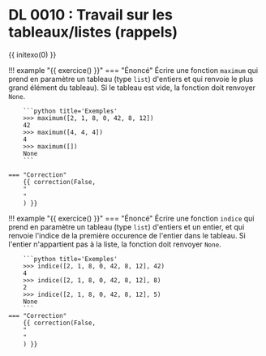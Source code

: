 # DL 0010 : Travail sur les tableaux/listes (rappels)

{{ initexo(0) }}


!!! example "{{ exercice() }}"
    === "Énoncé" 
        Écrire une fonction `maximum` qui prend en paramètre un tableau (type `list`) d'entiers et qui renvoie le plus grand élément du tableau). Si le tableau est vide, la fonction doit renvoyer `None`.

        ```python title='Exemples'
        >>> maximum([2, 1, 8, 0, 42, 8, 12])
        42
        >>> maximum([4, 4, 4])
        4
        >>> maximum([])
        None        
        ```

    === "Correction" 
        {{ correction(False, 
        "
        "
        ) }}

!!! example "{{ exercice() }}"
    === "Énoncé" 
        Écrire une fonction `indice` qui prend en paramètre un tableau (type `list`) d'entiers et un entier, et qui renvoie l'indice de la première occurence de l'entier dans le tableau. Si l'entier n'appartient pas à la liste, la fonction doit renvoyer `None`.

        ```python title='Exemples'
        >>> indice([2, 1, 8, 0, 42, 8, 12], 42)
        4
        >>> indice([2, 1, 8, 0, 42, 8, 12], 8)
        2
        >>> indice([2, 1, 8, 0, 42, 8, 12], 5)
        None        
        ```
    === "Correction" 
        {{ correction(False, 
        "
        "
        ) }}